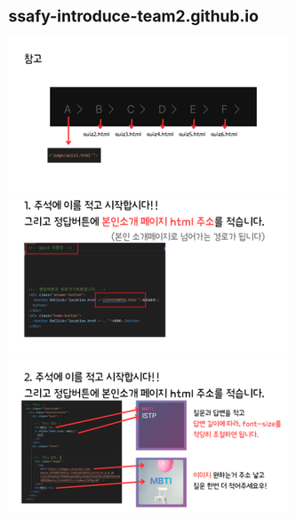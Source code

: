 # ssafy-introduce-team2.github.io

![Alt text](<manual/1.png>)
![Alt text](<manual/2.png>)
![Alt text](<manual/3.png>)